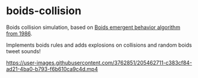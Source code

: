 # boids-collision
Boids collision simulation, based on [Boids emergent behavior algorithm from 1986](https://en.wikipedia.org/wiki/Boids).


Implements boids rules and adds explosions on collisions and random boids tweet sounds!

https://user-images.githubusercontent.com/3762851/205462711-c383cf84-ad21-4ba0-b793-f6b610ca9c4d.mp4


